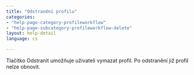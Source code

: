 ```yaml
---
title: "Odstranění profilu"
categories:
- "help-page-category-profileworkflow"
- "help-page-subcategory-profileworkflow-delete"
layout: help-detail
language: cs

---
```


Tlačítko Odstranit umožňuje uživateli vymazat profil. Po odstranění již profil nelze obnovit.
